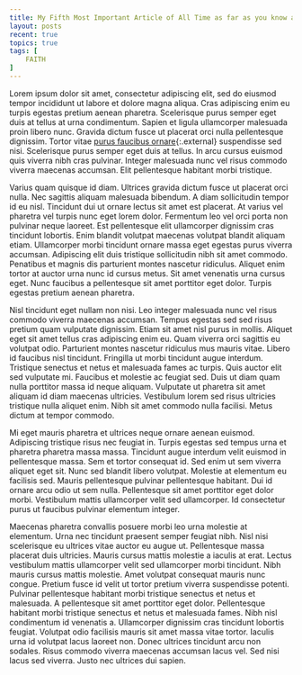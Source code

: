 ```yaml
---
title: My Fifth Most Important Article of All Time as far as you know and you well should
layout: posts
recent: true
topics: true   
tags: [
    FAITH
]
---
```

Lorem ipsum dolor sit amet, consectetur adipiscing elit, sed do eiusmod tempor incididunt ut labore et dolore magna aliqua. Cras adipiscing enim eu turpis egestas pretium aenean pharetra. Scelerisque purus semper eget duis at tellus at urna condimentum. Sapien et ligula ullamcorper malesuada proin libero nunc. Gravida dictum fusce ut placerat orci nulla pellentesque dignissim. Tortor vitae [purus faucibus ornare](http://www.epst.co){:.external} suspendisse sed nisi. Scelerisque purus semper eget duis at tellus. In arcu cursus euismod quis viverra nibh cras pulvinar. Integer malesuada nunc vel risus commodo viverra maecenas accumsan. Elit pellentesque habitant morbi tristique.

Varius quam quisque id diam. Ultrices gravida dictum fusce ut placerat orci nulla. Nec sagittis aliquam malesuada bibendum. A diam sollicitudin tempor id eu nisl. Tincidunt dui ut ornare lectus sit amet est placerat. At varius vel pharetra vel turpis nunc eget lorem dolor. Fermentum leo vel orci porta non pulvinar neque laoreet. Est pellentesque elit ullamcorper dignissim cras tincidunt lobortis. Enim blandit volutpat maecenas volutpat blandit aliquam etiam. Ullamcorper morbi tincidunt ornare massa eget egestas purus viverra accumsan. Adipiscing elit duis tristique sollicitudin nibh sit amet commodo. Penatibus et magnis dis parturient montes nascetur ridiculus. Aliquet enim tortor at auctor urna nunc id cursus metus. Sit amet venenatis urna cursus eget. Nunc faucibus a pellentesque sit amet porttitor eget dolor. Turpis egestas pretium aenean pharetra.

Nisl tincidunt eget nullam non nisi. Leo integer malesuada nunc vel risus commodo viverra maecenas accumsan. Tempus egestas sed sed risus pretium quam vulputate dignissim. Etiam sit amet nisl purus in mollis. Aliquet eget sit amet tellus cras adipiscing enim eu. Quam viverra orci sagittis eu volutpat odio. Parturient montes nascetur ridiculus mus mauris vitae. Libero id faucibus nisl tincidunt. Fringilla ut morbi tincidunt augue interdum. Tristique senectus et netus et malesuada fames ac turpis. Quis auctor elit sed vulputate mi. Faucibus et molestie ac feugiat sed. Duis ut diam quam nulla porttitor massa id neque aliquam. Vulputate ut pharetra sit amet aliquam id diam maecenas ultricies. Vestibulum lorem sed risus ultricies tristique nulla aliquet enim. Nibh sit amet commodo nulla facilisi. Metus dictum at tempor commodo.

Mi eget mauris pharetra et ultrices neque ornare aenean euismod. Adipiscing tristique risus nec feugiat in. Turpis egestas sed tempus urna et pharetra pharetra massa massa. Tincidunt augue interdum velit euismod in pellentesque massa. Sem et tortor consequat id. Sed enim ut sem viverra aliquet eget sit. Nunc sed blandit libero volutpat. Molestie at elementum eu facilisis sed. Mauris pellentesque pulvinar pellentesque habitant. Dui id ornare arcu odio ut sem nulla. Pellentesque sit amet porttitor eget dolor morbi. Vestibulum mattis ullamcorper velit sed ullamcorper. Id consectetur purus ut faucibus pulvinar elementum integer.

Maecenas pharetra convallis posuere morbi leo urna molestie at elementum. Urna nec tincidunt praesent semper feugiat nibh. Nisl nisi scelerisque eu ultrices vitae auctor eu augue ut. Pellentesque massa placerat duis ultricies. Mauris cursus mattis molestie a iaculis at erat. Lectus vestibulum mattis ullamcorper velit sed ullamcorper morbi tincidunt. Nibh mauris cursus mattis molestie. Amet volutpat consequat mauris nunc congue. Pretium fusce id velit ut tortor pretium viverra suspendisse potenti. Pulvinar pellentesque habitant morbi tristique senectus et netus et malesuada. A pellentesque sit amet porttitor eget dolor. Pellentesque habitant morbi tristique senectus et netus et malesuada fames. Nibh nisl condimentum id venenatis a. Ullamcorper dignissim cras tincidunt lobortis feugiat. Volutpat odio facilisis mauris sit amet massa vitae tortor. Iaculis urna id volutpat lacus laoreet non. Donec ultrices tincidunt arcu non sodales. Risus commodo viverra maecenas accumsan lacus vel. Sed nisi lacus sed viverra. Justo nec ultrices dui sapien.